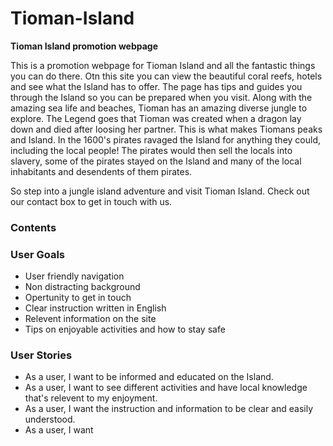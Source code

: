 # **Tioman-Island**
**Tioman Island promotion webpage**

This is a promotion webpage for Tioman Island and all the fantastic things you can do there. Otn this site you can view the beautiful coral reefs, hotels and see what the Island has to offer.
The page has tips and guides you through the Island so you can be prepared when you visit. Along with the amazing sea life and beaches, Tioman has an amazing diverse jungle to explore. The Legend goes that Tioman 
was created when a dragon lay down and died after loosing her partner. This is what makes Tiomans peaks and Island. In the 1600's pirates ravaged the Island for anything they could, including the local people! The 
pirates would then sell the locals into slavery, some of the pirates stayed on the Island and many of the local inhabitants and desendents of them pirates. 

So step into a jungle island adventure and visit Tioman Island. Check out our contact box to get in touch with us.


### Contents

### User Goals

- User friendly navigation
- Non distracting background
- Opertunity to get in touch
- Clear instruction written in English
- Relevent information on the site
- Tips on enjoyable activities and how to stay safe


### User Stories

- As a user, I want to be informed and educated on the Island.
- As a user, I want to see different activities and have local knowledge that's relevent to my enjoyment.
- As a user, I want the instruction and information to be clear and easily understood.
- As a user, I want 
  


